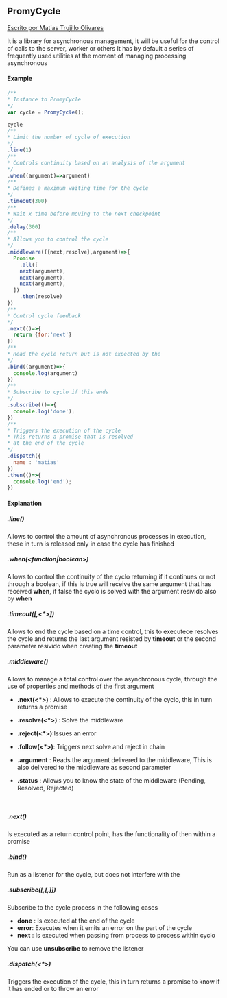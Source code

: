 ## PromyCycle

[Escrito por Matias Trujillo  Olivares](http://www.upp.cl)	

It is a library for asynchronous management, it will be useful for the control of calls to the server, worker or others It has by default a series of frequently used utilities at the moment of managing processing asynchronous

#### Example

```javascript
/**
* Instance to PromyCycle
*/
var cycle = PromyCycle(); 

cycle
/**
* Limit the number of cycle of execution
*/
.line(1)
/**
* Controls continuity based on an analysis of the argument
*/
.when((argument)=>argument)
/**
* Defines a maximum waiting time for the cycle
*/
.timeout(300)
/**
* Wait x time before moving to the next checkpoint
*/
.delay(300)
/**
* Allows you to control the cycle
*/
.middleware(({next,resolve},argument)=>{
  Promise
    .all([
    next(argument),
    next(argument),
    next(argument),
  ])
    .then(resolve)
})
/**
* Control cycle feedback
*/
.next(()=>{
  return {for:'next'}
})
/**
* Read the cycle return but is not expected by the
*/
.bind((argument)=>{
  console.log(argument)
})
/**
* Subscribe to cyclo if this ends
*/ 
.subscribe(()=>{
  console.log('done');
})
/**
* Triggers the execution of the cycle
* This returns a promise that is resolved 
* at the end of the cycle
*/ 
.dispatch({
  name : 'matias'
})
.then(()=>{
  console.log('end');
})
```

#### Explanation

##### .line(<number>)

Allows to control the amount of asynchronous processes in execution, these in turn is released only in case the cycle has finished

##### .when(<function|boolean>)

Allows to control the continuity of the cyclo returning if it continues or not through a boolean, if this is true will receive the same argument that has received **when**, if false the cyclo is solved with the argument resivido also by **when**

##### .timeout(<time>[,<*>])

Allows to end the cycle based on a time control, this to executece resolves the cycle and returns the last argument resisted by **timeout** or the second parameter resivido when creating the **timeout**	

##### .middleware(<function>)

Allows to manage a total control over the asynchronous cycle, through the use of properties and methods of the first argument

- **.next(<*>)** : Allows to execute the continuity of the cyclo, this in turn returns a promise

- **.resolve(<*>)** : Solve the middleware

- **.reject(<*>)**:Issues an error

- **.follow(<*>)**:  Triggers next solve and reject in chain

- **.argument** : Reads the argument delivered to the middleware, This is also delivered to the middleware as second parameter

- **.status** : Allows you to know the state of the middleware (Pending, Resolved, Rejected)

  ​

##### .next(<function>)

Is executed as a return control point, has the functionality of then within a promise

##### .bind(<function>)

Run as a listener for the cycle, but does not interfere with the

##### .subscribe(<done function>[,<error function>[,<next function>]])

Subscribe to the cycle process in the following cases

- **done** : Is executed at the end of the cycle
- **error**: Executes when it emits an error on the part of the cycle
- **next** : Is executed when passing from process to process within cyclo

You can use **unsubscribe** to remove the listener

##### .dispatch(<*>)

Triggers the execution of the cycle, this in turn returns a promise to know if it has ended or to throw an error